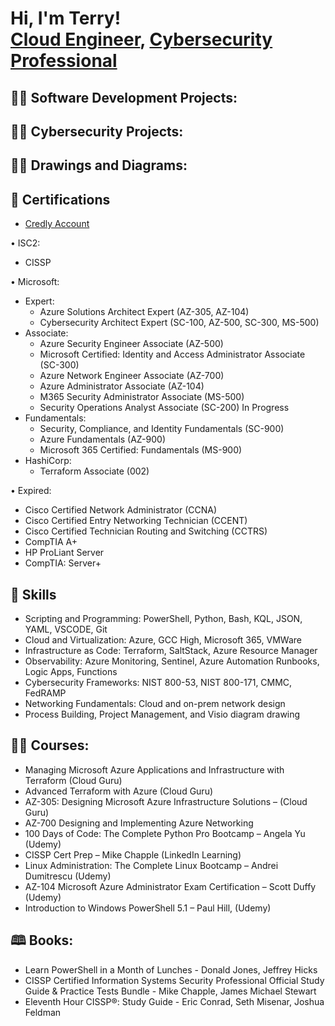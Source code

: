 <h1>Hi, I'm Terry! <br/><a href="https://github.com/tltaylor15">Cloud Engineer</a>, <a href="https://www.linkedin.com/in/tltaylor15/">Cybersecurity Professional</a></h1>

<h2>👨‍💻 Software Development Projects:</h2>

<h2>👨‍💻 Cybersecurity Projects:</h2>

<h2>👨‍💻 Drawings and Diagrams:</h2>

<h2>📜 Certifications </h2>

- [Credly Account](https://www.credly.com/users/terrytaylor)

•	ISC2: 
- CISSP
  
•	Microsoft:
- Expert:
  -  Azure Solutions Architect Expert (AZ-305, AZ-104)
  -  Cybersecurity Architect Expert (SC-100, AZ-500, SC-300, MS-500)
- Associate:
  -  Azure Security Engineer Associate (AZ-500)
  -  Microsoft Certified: Identity and Access Administrator Associate (SC-300)
  -  Azure Network Engineer Associate (AZ-700)
  -  Azure Administrator Associate (AZ-104)
  -  M365 Security Administrator Associate (MS-500)
  -  Security Operations Analyst Associate (SC-200) In Progress
- Fundamentals:
  -  Security, Compliance, and Identity Fundamentals (SC-900)
  -  Azure Fundamentals (AZ-900)
  -  Microsoft 365 Certified: Fundamentals (MS-900)
- HashiCorp:
  -  Terraform Associate (002)

•	Expired:
  -  Cisco Certified Network Administrator (CCNA)
  -  Cisco Certified Entry Networking Technician (CCENT)
  -  Cisco Certified Technician Routing and Switching (CCTRS)
  -  CompTIA A+ 
  -  HP ProLiant Server
  -  CompTIA: Server+

<h2>🥷 Skills </h2>

- Scripting and Programming: PowerShell, Python, Bash, KQL, JSON, YAML, VSCODE, Git
- Cloud and Virtualization: Azure, GCC High, Microsoft 365, VMWare
- Infrastructure as Code: Terraform, SaltStack, Azure Resource Manager
- Observability: Azure Monitoring, Sentinel, Azure Automation Runbooks, Logic Apps, Functions
- Cybersecurity Frameworks: NIST 800-53, NIST 800-171, CMMC, FedRAMP
- Networking Fundamentals: Cloud and on-prem network design
- Process Building, Project Management, and Visio diagram drawing


<h2>👨‍💻 Courses:</h2>

- Managing Microsoft Azure Applications and Infrastructure with Terraform (Cloud Guru)
- Advanced Terraform with Azure (Cloud Guru)
- AZ-305: Designing Microsoft Azure Infrastructure Solutions – (Cloud Guru)
- AZ-700 Designing and Implementing Azure Networking
- 100 Days of Code: The Complete Python Pro Bootcamp – Angela Yu (Udemy)
- CISSP Cert Prep – Mike Chapple (LinkedIn Learning)
- Linux Administration: The Complete Linux Bootcamp – Andrei Dumitrescu (Udemy)
- AZ-104 Microsoft Azure Administrator Exam Certification – Scott Duffy (Udemy)
- Introduction to Windows PowerShell 5.1 – Paul Hill, (Udemy)

<h2>🕮 Books:</h2>

- Learn PowerShell in a Month of Lunches - Donald Jones, Jeffrey Hicks
- CISSP Certified Information Systems Security Professional Official Study Guide & Practice Tests Bundle - Mike Chapple, James Michael Stewart
- Eleventh Hour CISSP®: Study Guide - Eric Conrad, Seth Misenar, Joshua Feldman

<!--
**tltaylor15/tltaylor15** is a ✨ _special_ ✨ repository because its `README.md` (this file) appears on your GitHub profile.

Here are some ideas to get you started:

- 🔭 I’m currently working on ...
- 🌱 I’m currently learning ...
- 👯 I’m looking to collaborate on ...
- 🤔 I’m looking for help with ...
- 💬 Ask me about ...
- 📫 How to reach me: ...
- 😄 Pronouns: ...
- ⚡ Fun fact: ...
-->
